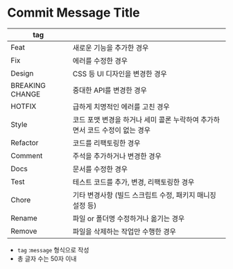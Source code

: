 

# Commit Message Title

| tag             |                                             |
| --------------- | ------------------------------------------- |
| Feat            | 새로운 기능을 추가한 경우                              |
| Fix             | 에러를 수정한 경우                                  |
| Design          | CSS 등 UI 디자인을 변경한 경우                        |
| BREAKING CHANGE | 중대한 API를 변경한 경우                             |
| HOTFIX          | 급하게 치명적인 에러를 고친 경우                          |
| Style           | 코드 포맷 변경을 하거나 세미 콜론 누락하여 추가하면서 코드 수정이 없는 경우 |
| Refactor        | 코드를 리팩토링한 경우                                |
| Comment         | 주석을 추가하거나 변경한 경우                            |
| Docs            | 문서를 수정한 경우                                  |
| Test            | 테스트 코드를 추가, 변경, 리팩토링한 경우                    |
| Chore           | 기타 변경사항 (빌드 스크립트 수정, 패키지 매니징 설정 등)          |
| Rename          | 파일 or 폴더명 수정하거나 옮기는 경우                      |
| Remove          | 파일을 삭제하는 작업만 수행한 경우                         |
- `tag` :`message` 형식으로 작성
- 총 글자 수는 50자 이내
